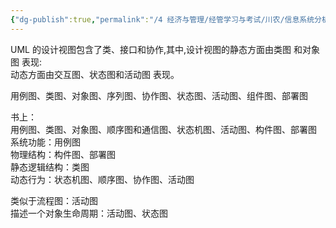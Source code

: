 ```yaml
---
{"dg-publish":true,"permalink":"/4 经济与管理/经管学习与考试/川农/信息系统分析与设计/UML分类/","title":"UML分类"}
---
```



UML 的设计视图包含了类、接口和协作,其中,设计视图的静态方面由类图 和对象图 表现:  
动态方面由交互图、状态图和活动图 表现。

用例图、类图、对象图、序列图、协作图、状态图、活动图、组件图、部署图

书上：  
用例图、类图、对象图、顺序图和通信图、状态机图、活动图、构件图、部署图  
系统功能：用例图  
物理结构：构件图、部署图  
静态逻辑结构：类图  
动态行为：状态机图、顺序图、协作图、活动图

类似于流程图：活动图  
描述一个对象生命周期：活动图、状态图
